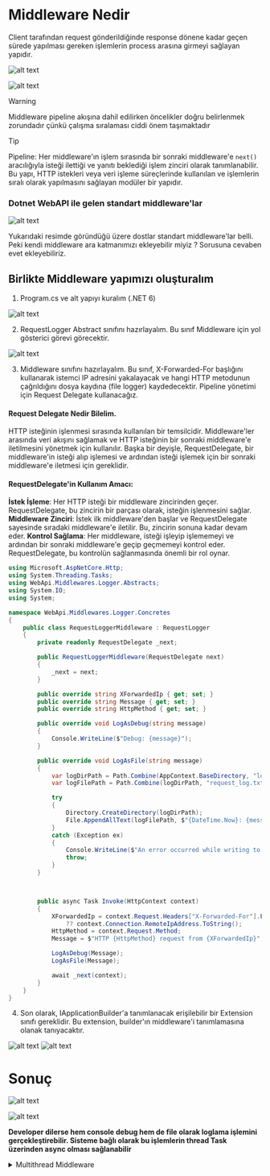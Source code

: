 # Middleware Nedir
Client tarafından request gönderildiğinde response dönene kadar geçen sürede yapılması gereken işlemlerin process arasına girmeyi sağlayan yapıdır.


![alt text](request-delegate-pipeline.png)

![alt text](middleware-pipeline.png)


> [!WARNING]
> Middleware pipeline akışına dahil edilirken öncelikler doğru belirlenmek zorundadır çünkü çalışma sıralaması ciddi önem taşımaktadır



> [!TIP]
> Pipeline: Her middleware'ın işlem sırasında bir sonraki middleware'e `next()` aracılığıyla isteği ilettiği ve yanıtı beklediği işlem zinciri olarak tanımlanabilir. Bu yapı, HTTP istekleri veya veri işleme süreçlerinde kullanılan ve işlemlerin sıralı olarak yapılmasını sağlayan modüler bir yapıdır.

### Dotnet WebAPI ile gelen standart middleware'lar

![alt text](default-middlewares.jpg)

Yukarıdaki resimde göründüğü üzere dostlar standart middleware'lar belli. Peki kendi middleware ara katmanımızı ekleyebilir miyiz ? Sorusuna cevaben evet ekleyebiliriz.

## Birlikte Middleware yapımızı oluşturalım

1. Program.cs  ve alt yapıyı kuralım (.NET 6)
   
![alt text](Structure.png)

2. RequestLogger Abstract sınıfını hazırlayalım. Bu sınıf Middleware için yol gösterici görevi görecektir.

![alt text](image.png)

3. Middleware sınıfını hazırlayalım. Bu sınıf, X-Forwarded-For başlığını kullanarak istemci IP adresini yakalayacak ve hangi HTTP metodunun çağrıldığını dosya kaydına (file logger) kaydedecektir. Pipeline yönetimi için Request Delegate kullanacağız.


#### Request Delegate Nedir Bilelim.

 HTTP isteğinin işlenmesi sırasında kullanılan bir temsilcidir. Middleware'ler arasında veri akışını sağlamak ve HTTP isteğinin bir sonraki middleware'e iletilmesini yönetmek için kullanılır. Başka bir deyişle, RequestDelegate, bir middleware'in isteği alıp işlemesi ve ardından isteği işlemek için bir sonraki middleware'e iletmesi için gereklidir.

#### RequestDelegate'in Kullanım Amacı:
**İstek İşleme**: Her HTTP isteği bir middleware zincirinden geçer. RequestDelegate, bu zincirin bir parçası olarak, isteğin işlenmesini sağlar.
**Middleware Zinciri**: İstek ilk middleware'den başlar ve RequestDelegate sayesinde sıradaki middleware'e iletilir. Bu, zincirin sonuna kadar devam eder.
**Kontrol Sağlama**: Her middleware, isteği işleyip işlememeyi ve ardından bir sonraki middleware'e geçip geçmemeyi kontrol eder. RequestDelegate, bu kontrolün sağlanmasında önemli bir rol oynar.

```csharp
using Microsoft.AspNetCore.Http;
using System.Threading.Tasks;
using WebApi.Middlewares.Logger.Abstracts;
using System.IO;
using System;

namespace WebApi.Middlewares.Logger.Concretes
{
    public class RequestLoggerMiddleware : RequestLogger
    {
        private readonly RequestDelegate _next;

        public RequestLoggerMiddleware(RequestDelegate next)
        {
            _next = next;
        }

        public override string XForwardedIp { get; set; }
        public override string Message { get; set; }
        public override string HttpMethod { get; set; }

        public override void LogAsDebug(string message)
        {
            Console.WriteLine($"Debug: {message}");
        }

        public override void LogAsFile(string message)
        {
            var logDirPath = Path.Combine(AppContext.BaseDirectory, "logs");
            var logFilePath = Path.Combine(logDirPath, "request_log.txt");

            try
            {
                Directory.CreateDirectory(logDirPath);
                File.AppendAllText(logFilePath, $"{DateTime.Now}: {message}\n");
            }
            catch (Exception ex)
            {
                Console.WriteLine($"An error occurred while writing to log file: {ex.Message}");
                throw;
            }
        }



        public async Task Invoke(HttpContext context)
        {
            XForwardedIp = context.Request.Headers["X-Forwarded-For"].FirstOrDefault() 
                ?? context.Connection.RemoteIpAddress.ToString();
            HttpMethod = context.Request.Method;
            Message = $"HTTP {HttpMethod} request from {XForwardedIp}";

            LogAsDebug(Message);
            LogAsFile(Message);

            await _next(context);
        }
    }
}

```
4. Son olarak, IApplicationBuilder'a tanımlanacak erişilebilir bir Extension sınıfı gereklidir. Bu extension, builder'ın middleware'i tanımlamasına olanak tanıyacaktır.
   
![alt text](Extension.png)
![alt text](IApplicationBuilder.png)

# Sonuç

![alt text](image-1.png)

![alt text](image-2.png)

**Developer dilerse hem console debug hem de file olarak loglama işlemini gerçekleştirebilir. Sisteme bağlı olarak bu işlemlerin thread Task üzerinden async olması sağlanabilir**

<details>
<summary>Multithread Middleware
</summary>

```csharp
using Microsoft.AspNetCore.Http;
using System.Threading.Tasks;
using WebApi.Middlewares.Logger.Abstracts;
using System.IO;
using System;
using System.Linq;

namespace WebApi.Middlewares.Logger.Concretes
{
    public class RequestLoggerMiddleware : RequestLogger
    {
        private readonly RequestDelegate _next;

        public RequestLoggerMiddleware(RequestDelegate next)
        {
            _next = next;
        }

        public override string XForwardedIp { get; set; }
        public override string Message { get; set; }
        public override string HttpMethod { get; set; }

        public override void LogAsDebug(string message)
        {
            // Log debug message in a separate thread
            Task.Run(() => Console.WriteLine($"Debug: {message}"));
        }

        public override void LogAsFile(string message)
        {
            Task.Run(() =>
            {
                var logDirPath = Path.Combine(AppContext.BaseDirectory, "logs");
                var logFilePath = Path.Combine(logDirPath, "request_log.txt");

                try
                {
                    Directory.CreateDirectory(logDirPath);
                    File.AppendAllText(logFilePath, $"{DateTime.Now}: {message}\n");
                }
                catch (Exception ex)
                {
                    Console.WriteLine($"An error occurred while writing to log file: {ex.Message}");
                    throw;
                }
            });
        }

        public async Task Invoke(HttpContext context)
        {
            XForwardedIp = context.Request.Headers["X-Forwarded-For"].FirstOrDefault() ?? context.Connection.RemoteIpAddress.ToString();
            HttpMethod = context.Request.Method;
            Message = $"HTTP {HttpMethod} request from {XForwardedIp}";

            LogAsDebug(Message);
            LogAsFile(Message);

            await _next(context);
        }
    }
}

```
</details>